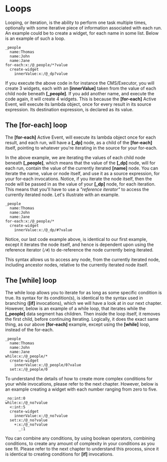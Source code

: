 # Loops

Looping, or iteration, is the ability to perform one task multiple times, optionally with some iterative piece of information associated with each run. An example could be to create a widget, for each name in some list. Below is an example of such a loop.

```
_people
  name:Thomas
  name:John
  name:Jane
for-each:x:/@_people/*?value
  create-widget
    innerValue:x:/@_dp?value
```

If you execute the above code in for instance the CMS/Executor, you will create 3 widgets, each with an **[innerValue]** taken from the value of each child node beneath **[_people]**. If you add another name, and execute the code again, it will create 4 widgets. This is because the **[for-each]** Active Event, will execute its lambda object, once for every result in its source expression. Its destination expression, is declared as its value.

## The [for-each] loop

The **[for-each]** Active Event, will execute its lambda object once for each result, and each run, will have a **[_dp]** node, as a child of the **[for-each]** itself, pointing to whatever you're iterating in the source for your for-each.

In the above example, we are iterating the values of each child node beneath **[_people]**, which means that the value of the **[_dp]** node, will for each run, contain the value of the currently iterated **[name]** node. You can iterate the name, value or node itself, and use it as a source expression, for your for-each invocations. Notice, if you iterate the node itself, then the node will be passed in as the value of your **[_dp]** node, for each iteration. This means that you'll have to use a *"reference iterator"* to access the currently iterated node. Let's illustrate with an example.

```
_people
  name:Thomas
  name:John
  name:Jane
for-each:x:/@_people/*
  create-widget
    innerValue:x:/@_dp/#?value
```

Notice, our last code example above, is identical to our first example, except it iterates the node itself, and hence is dependent upon using the reference iterator (`/#`) to de-reference the node currently being iterated.

This syntax allows us to access any node, from the currently iterated node, including ancestor nodes, relative to the currently iterated node itself.

## The [while] loop

The while loop allows you to iterate for as long as some specific condition is true. Its syntax for its condition(s), is identical to the syntax used in branching (**[if]** invocations), which we will have a look at in our next chapter. However, below is an example of a while loop, that iterates while the **[_people]** data segment has children. Then inside the loop itself, it removes the first child, before continuing iterating. Logically, it does the exact same thing, as our above **[for-each]** example, except using the **[while]** loop, instead of the for-each.

```
_people
  name:Thomas
  name:John
  name:Jane
while:x:/@_people/*
  create-widget
    innerValue:x:/@_people/0?value
  set:x:/@_people/0
```

To understand the details of how to create more complex conditions for your while invocations, please refer to the next chapter. However, below is an example creating a widget with each number ranging from zero to five.

```
_no:int:0
while:x:/@_no?value
  <:int:5
  create-widget
    innerValue:x:/@_no?value
  set:x:/@_no?value
    +:x:/@_no?value
      _:1
```

You can combine any conditions, by using boolean operators, combining conditions, to create any amount of complexity in your conditions as you see fit. Please refer to the next chapter to understand this process, since it is identical to creating conditions for **[if]** invocations.


